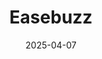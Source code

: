 ---  
layout: startup_page  
title: "Easebuzz"  
id: "easebuzz.in"  
permalink: "/easebuzzeasebuzz.in04072025/"  
website: "https://easebuzz.in/"  
funding_round: "Series A"  
funding_amount: "$30M"  
investors: "Bessemer Venture Partners, 8i Ventures, Varanium Capital"  
about: "Easebuzz is a Pune-based digital payments and financial operations platform offering vertically integrated SaaS tools embedded with payment solutions across various industries like education, real estate, and ecommerce. It serves over 200,000 businesses in India and processes significant gross transaction value, differentiating itself through its sector-specific approach."  
markets: "Fintech, SaaS, Payments, B2B, Business Development, Developer APIs, E-Commerce, FinTech"  
hq: "Pune, Maharashtra, India"  
founded_year: "2014"  
linkedin: "https://www.linkedin.com/company/easebuzz"  
twitter: "https://twitter.com/easebuzz"  
instagram: ""  
facebook: "https://www.facebook.com/Easebuzz.in"  
crunchbase: "https://www.crunchbase.com/organization/easebuzz"  
pitchbook: "https://pitchbook.com/profiles/company/303544-72"  

date_display: "07-Apr-2025"  
date: "2025-04-07"

# SEO Optimization  
meta_title: "Easebuzz - Series A Funding ($30M)"  
meta_description: "Easebuzz, Easebuzz is a Pune-based digital payments and financial operations platform offering vertically integrated SaaS tools embedded with payment solutions ..."  
meta_keywords: "Easebuzz, Fintech, SaaS, Payments, B2B, Business Development, Developer APIs, E-Commerce, FinTech, Series A funding"  
canonical_url: "https://startup.projectstartups.com/easebuzzeasebuzz.in04072025/"  
---